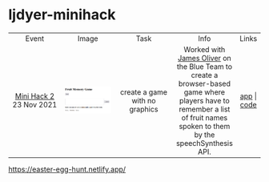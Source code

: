 # ljdyer-minihack


<table style="width:100%; text-align:center; border:none; table-layout: fixed">
  <colgroup>
    <col style="max-width:10%">
    <col style="max-width:25%">
    <col style="max-width:15%">
    <col style="max-width:30%">
    <col style="max-width:10%">
  </colgroup>  
  <tbody>
  <tr>
    <td width="10%" style="width:33%; text-align:center">Event</td>
    <td width="25%" style="width:33%; text-align:center">Image</td>
    <td width="15%" style="width:33%; text-align:center">Task</td>
    <td width="30%" style="width:33%; text-align:center">Info</td>
    <td width="10%" style="width:33%; text-align:center">Links</td>
  </tr>
  <tr>
    <td width="10%" style="width:33%; text-align:center"><a href="https://github.com/OnlineMiniHack/minihack/blob/master/hack2/hack2.md">Mini Hack 2</a><br>23 Nov 2021</td>
    <td width="25%" style="width:33%; text-align:center"><img src="img/minihack2.png"></img></td>
    <td width="15%" style="width:33%; text-align:center">create a game with no graphics</td>
    <td width="30%" style="width:33%; text-align:center">Worked with <a href="https://github.com/J-R-Oliver">James Oliver</a> on the Blue Team to create a browser-based game where players have to remember a list of fruit names spoken to them by the speechSynthesis API.</td>
    <td width="25%" style="width:33%; text-align:center"><a href="https://memory-game-mini-hack.netlify.app/">app</a> | <a href="https://github.com/OnlineMiniHack/minihack/tree/master/hack2/blue">code</a></td>
  </tr>
  </tbody>
</table>



https://easter-egg-hunt.netlify.app/